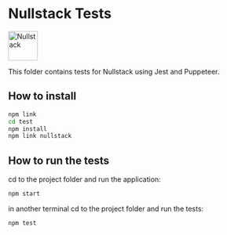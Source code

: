 # Nullstack Tests

<img src='https://raw.githubusercontent.com/nullstack/nullstack/master/nullstack.png' height='60' alt='Nullstack' />

This folder contains tests for Nullstack using Jest and Puppeteer.

## How to install

```sh
npm link
cd test
npm install
npm link nullstack
```

## How to run the tests

cd to the project folder and run the application:

```sh
npm start
```

in another terminal cd to the project folder and run the tests:

```sh
npm test
```